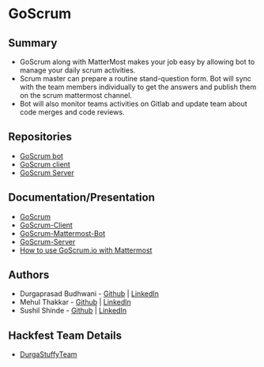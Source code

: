 # GoScrum

## Summary

* GoScrum along with MatterMost makes your job easy by allowing bot to manage your daily scrum activities.
* Scrum master can prepare a routine stand-question form. Bot will sync with the team members individually to get the answers and publish them on the scrum mattermost channel.
* Bot will also monitor teams activities on Gitlab and update team about code merges and code reviews.

## Repositories

* [GoScrum bot](https://github.com/Go-Scrum/mattermost-bot)
* [GoScrum client](https://github.com/Go-Scrum/goscrum-client)
* [GoScrum Server](https://github.com/Go-Scrum/goscrum-server)

## Documentation/Presentation

* [GoScrum](https://coda.io/d/GoScrum-io_dzPwc-_pSMc/GoScrum_suq_O#_luep9)
* [GoScrum-Client](https://coda.io/d/GoScrum-io_dzPwc-_pSMc/GoScrum-Client_suFl1#_lu_GL)
* [GoScrum-Mattermost-Bot](https://coda.io/d/GoScrum-io_dzPwc-_pSMc/GoScrum-Mattermost-bot_suNg1#_luiYU)
* [GoScrum-Server](https://coda.io/d/GoScrum-io_dzPwc-_pSMc/GoScrum-Server_suunh#_lu4BF)
* [How to use GoScrum.io with Mattermost](https://coda.io/d/GoScrum-io_dzPwc-_pSMc/How-to-use-GoScrum-io-with-Mattermost_suXG_#_lu1Ij)

## Authors

* Durgaprasad Budhwani - [Github](https://github.com/Durgaprasad-Budhwani) | [LinkedIn](https://www.linkedin.com/in/durgaprasad-budhwani/)
* Mehul Thakkar - [Github](https://github.com/mehulcse) | [LinkedIn](https://www.linkedin.com/in/mehulcse/)
* Sushil Shinde - [Github](https://github.com/sushil88) | [LinkedIn](https://www.linkedin.com/in/sushil88/)

## Hackfest Team Details
- [DurgaStuffyTeam](https://www.hackerearth.com/challenges/hackathon/mattermost-bot-hackfest/dashboard/27bfe4c/team/)
